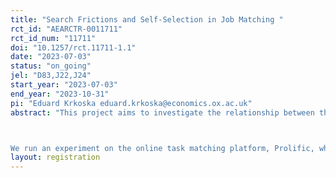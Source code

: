```yaml
---
title: "Search Frictions and Self-Selection in Job Matching "
rct_id: "AEARCTR-0011711"
rct_id_num: "11711"
doi: "10.1257/rct.11711-1.1"
date: "2023-07-03"
status: "on_going"
jel: "D83,J22,J24"
start_year: "2023-07-03"
end_year: "2023-10-31"
pi: "Eduard Krkoska eduard.krkoska@economics.ox.ac.uk"
abstract: "This project aims to investigate the relationship between the cost of a job application, from the viewpoint of the jobseeker, and match quality. The main mechanism we wish to investigate is self-selection into the decision to apply for a job. When jobs vary in their cost of application, we hypothesize that different types of people will self-select into applying for the position depending on their relative cost of effort and/or their outside options, which in turn impacts match quality. 

We run an experiment on the online task matching platform, Prolific, where we invite jobseekers to apply for short-term work and randomly vary both the time and effort costs associated with submitting an application. We hypothesize that a jobseeker who is a good "fit" for a position will incur a lower cost of effort to submit an application. However, high ability jobseekers also have a higher degree of outside options and may be less willing to undertake applications with higher costs as a result. We measure the overall impact on match quality, as proxied by task performance. "
layout: registration
---
```


